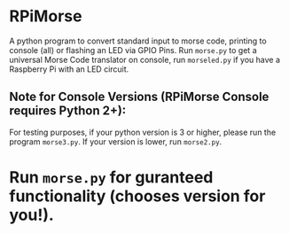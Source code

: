 # RPiMorse
 A python program to convert standard input to morse code, printing to console (all) or flashing an LED via GPIO Pins. Run <code>morse.py</code> to get a universal Morse Code translator on console, run <code>morseled.py</code> if you have a Raspberry Pi with an LED circuit. 
 
 ## Note for Console Versions (RPiMorse Console requires Python 2+): 
 For testing purposes, if your python version is 3 or higher, please run the program <code>morse3.py</code>. If your version is lower, run <code>morse2.py</code>.
 
 #  Run <code>morse.py</code> for guranteed functionality (chooses version for you!).
